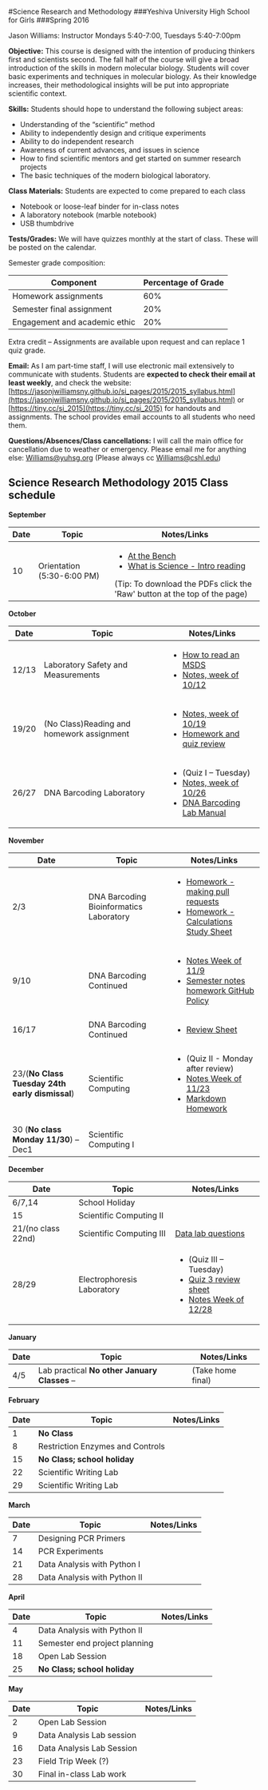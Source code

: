 #Science Research and Methodology###Yeshiva University High School for Girls###Spring 2016Jason Williams: InstructorMondays 5:40-7:00, Tuesdays 5:40-7:00pm**Objective:** This course is designed with the intention of producing thinkers first and scientists second. The fall half of the course will give a broad introduction of the skills in modern molecular biology. Students will cover basic experiments and techniques in molecular biology. As their knowledge increases, their methodological insights will be put into appropriate scientific context.**Skills:** Students should hope to understand the following subject areas:* Understanding of the “scientific” method* Ability to independently design and critique experiments* Ability to do independent research* Awareness of current advances, and issues in science* How to find scientific mentors and get started on summer research projects* The basic techniques of the modern biological laboratory.  **Class Materials:** Students are expected to come prepared to each class* Notebook or loose-leaf binder for in-class notes* A laboratory notebook (marble notebook)
* USB thumbdrive **Tests/Grades:** We will have quizzes monthly at the start of class. These will be posted on the calendar. Semester grade composition: 

|Component|Percentage of Grade|
|---------|-------------------|
|Homework assignments|60%|
|Semester final assignment|20%|
|Engagement and academic ethic	|20%|
Extra credit – Assignments are available upon request and can replace 1 quiz grade. **Email:** As I am part-time staff, I will use electronic mail extensively to communicate with students. Students are **expected to check their email at least weekly**, and check the website: [https://jasonjwilliamsny.github.io/si_pages/2015/2015_syllabus.html](https://jasonjwilliamsny.github.io/si_pages/2015/2015_syllabus.html) or [https://tiny.cc/si_2015](https://tiny.cc/si_2015) for handouts and assignments. The school provides email accounts to all students who need them. **Questions/Absences/Class cancellations:** I will call the main office for cancellation due to weather or emergency. Please email me for anything else: Williams@yuhsg.org (Please always cc Williams@cshl.edu)## Science Research Methodology 2015 Class schedule**September**

|Date|Topic|Notes/Links|
|----|-----|-----------||10| Orientation (5:30-6:00 PM)|<ul><li>[At the Bench](https://github.com/JasonJWilliamsNY/science_institute_2015/blob/master/pdfs/at_the_bench.pdf)</li><li>[What is Science - Intro reading](https://github.com/JasonJWilliamsNY/science_institute_2015/blob/master/pdfs/what_is_science.pdf)</li></ul>(Tip: To download the PDFs click the 'Raw' button at the top of the page)|**October**
|Date|Topic|Notes/Links|
|----|-----|-----------|
|12/13|Laboratory Safety and Measurements|<ul><li>[How to read an MSDS](https://github.com/JasonJWilliamsNY/science_institute_2015/blob/master/pdfs/howtoreadmsds.pdf)</li><li>[Notes, week of 10/12](https://github.com/JasonJWilliamsNY/science_institute_2015/blob/master/notes_2015_week_10_12.md)</li></ul>|
|19/20|(No Class)Reading and homework assignment|<ul><li>[Notes, week of 10/19](https://github.com/JasonJWilliamsNY/science_institute_2015/blob/master/notes_2015_week_10_19.md)<li>[Homework and quiz review](https://github.com/JasonJWilliamsNY/science_institute_2015/blob/master/Homework_and_quizereview_due_10:26.md)|
|26/27|DNA Barcoding Laboratory|<ul><li>(Quiz I – Tuesday)</li> <li>[Notes, week of 10/26](https://github.com/JasonJWilliamsNY/science_institute_2015/blob/master/notes_2015_week_10_26.md)</li><li>[DNA Barcoding Lab Manual](https://github.com/JasonJWilliamsNY/science_institute_2015/tree/master/pdfs/using-dna-barcodes.pdf)</li></ul>|
**November**

|Date|Topic|Notes/Links|
|----|-----|-----------|
|2/3|DNA Barcoding Bioinformatics Laboratory|<ul><li>[Homework - making pull requests](http://screencast-o-matic.com/watch/coXnrZh6aK)</li><li>[Homework - Calculations Study Sheet](https://github.com/JasonJWilliamsNY/science_institute_2015/blob/master/calculationstudysheet_2015.md)</li></ul>|
|9/10|DNA Barcoding Continued|<ul><li>[Notes Week of 11/9](https://github.com/JasonJWilliamsNY/science_institute_2015/blob/master/notes_2015_week_11_09.md)<li>[Semester notes homework GitHub Policy](https://github.com/JasonJWilliamsNY/science_institute_2015/blob/master/Homework_11_09.md)</ul>|
|16/17|DNA Barcoding Continued|<ul><li>[Review Sheet](https://github.com/JasonJWilliamsNY/science_institute_2015/blob/master/quizII-reviewsheet_week_11_16.md)</li></ul>|23/(**No Class Tuesday 24th early dismissal**)|Scientific Computing|<ul><li>(Quiz II - Monday after review)</li><li>[Notes Week of 11/23](https://github.com/JasonJWilliamsNY/science_institute_2015/blob/master/notes_2015_week_11_23.md)</li><li>[Markdown Homework](https://github.com/JasonJWilliamsNY/science_institute_2015/blob/master/markdown_homework/markdown_homework.md)</li></ul>|
|30 (**No class Monday 11/30**) – Dec1|Scientific Computing I||
**December**

|Date|Topic|Notes/Links|
|----|-----|-----------|
|6/7,14|School Holiday||
|15|Scientific Computing II||
|21/(no class 22nd)|Scientific Computing III|[Data lab questions](https://github.com/JasonJWilliamsNY/science_institute_2015/blob/master/barcoding_datalab_questions.md)|
|28/29|Electrophoresis Laboratory|<ul><li>(Quiz III – Tuesday)<li>[Quiz 3 review sheet](https://github.com/JasonJWilliamsNY/science_institute_2015/blob/master/quiz3_review.md)<li>[Notes Week of 12/28](https://github.com/JasonJWilliamsNY/science_institute_2015/blob/master/notes_2015_week_12_28.md)</ul>|
**January**

|Date|Topic|Notes/Links|
|----|-----|-----------||4/5|Lab practical **No other January Classes** – |(Take home final)|**February**
|Date|Topic|Notes/Links|
|----|-----|-----------|
|1|**No Class**||
|8|Restriction Enzymes and Controls||
|15|**No Class; school holiday**||
|22|Scientific Writing Lab||
|29|Scientific Writing Lab||

**March**
|Date|Topic|Notes/Links|
|----|-----|-----------|
|7|Designing PCR Primers||
|14|PCR Experiments||
|21|Data Analysis with Python I||
|28|Data Analysis with Python II||**April**
|Date|Topic|Notes/Links|
|----|-----|-----------|
|4|Data Analysis with Python II||
|11|Semester end project planning||
|18|Open Lab Session||
|25|**No Class; school holiday**||**May**
|Date|Topic|Notes/Links|
|----|-----|-----------|
|2|Open Lab Session||
|9|Data Analysis Lab session||
|16|Data Analysis Lab Session ||
|23|Field Trip Week (?)||
|30|Final in-class Lab work||

